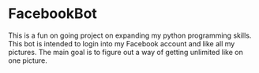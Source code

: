# FacebookBot
This is a fun on going project on expanding my python programming skills. This bot is intended to login into my Facebook account and like all my pictures. The main goal is to figure out a way of getting unlimited like on one picture.
